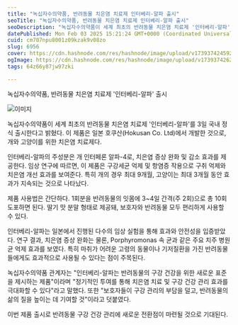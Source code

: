 ```yaml
---
title: "녹십자수의약품, 반려동물 치은염 치료제 인터베리-알파 출시"
seoTitle: "녹십자수의약품, 반려동물 치은염 치료제 인터베리-알파 출시"
seoDescription: "녹십자수의약품이 세계 최초의 반려동물 치은염 치료제 '인터베리-알파'를 3일 국내 정식 출시한다고 밝혔다. 이 제품은 일본 호쿠산(Hokusan Co. Ltd)에서 개발한 것으로, 개와 고양이를 위한 치은염 치료제다."
datePublished: Mon Feb 03 2025 15:21:24 GMT+0000 (Coordinated Universal Time)
cuid: cm707npu8001z09kzak9v08zo
slug: 6956
cover: https://cdn.hashnode.com/res/hashnode/image/upload/v1739374245926/ba4312a1-5526-4b90-afc7-3f69c442cb65.webp
ogImage: https://cdn.hashnode.com/res/hashnode/image/upload/v1739374262065/97a57795-1ead-4669-b0b7-bfe1f62e1ba3.webp
tags: 64z66y87jw97zki

---
```



녹십자수의약품, 반려동물 치은염 치료제 '인터베리-알파' 출시

![이미지](https://cdn.hashnode.com/res/hashnode/image/upload/v1739261948374/d150a1af-a367-418f-9f2c-f5b128c53e45.jpeg)

녹십자수의약품이 세계 최초의 반려동물 치은염 치료제 '인터베리-알파'를 3일 국내 정식 출시한다고 밝혔다. 이 제품은 일본 호쿠산(Hokusan Co. Ltd)에서 개발한 것으로, 개와 고양이를 위한 치은염 치료제다.

인터베리-알파의 주성분은 개 인터페론 알파-4로, 치은염 증상 완화 및 감소 효과를 제공한다. 임상 연구에 따르면, 이 제품은 구강세균 억제 및 항염증 작용으로 구취 억제와 치은염 개선 효과를 보여준다. 특히 개의 경우 최대 9개월, 고양이는 최대 3개월 동안 효과가 지속되는 것으로 나타났다.

제품 사용법은 간단하다. 1회분을 반려동물의 잇몸에 3~4일 간격(주 2회)으로 총 10회 도포하면 된다. 딸기 맛 분말 형태로 제공돼, 보호자와 반려동물 모두 편리하게 사용할 수 있다.

인터베리-알파는 일본에서 진행된 다수의 임상 실험을 통해 효과와 안전성을 입증받았다. 연구 결과, 치은염 증상 완화는 물론, Porphyromonas 속 균과 같은 주요 치주 병원균 억제 효과를 보였다. 특히 마취가 어려운 고령의 동물이나 기저질환을 가진 반려동물들에게도 효과적으로 사용될 수 있다는 점이 주목된다.

녹십자수의약품 관계자는 "인터베리-알파는 반려동물의 구강 건강을 위한 새로운 표준을 제시하는 제품"이라며 "정기적인 투여를 통해 치은염 치료 및 구강 건강 관리 효과를 극대화할 수 있다"라고 말했다. 또한 "보호자들이 구강 관리의 부담을 덜고, 반려동물의 삶의 질을 높이는 데 기여할 것"이라고 덧붙였다.

이번 제품 출시로 반려동물 구강 건강 관리에 새로운 전환점이 마련될 것으로 기대된다.